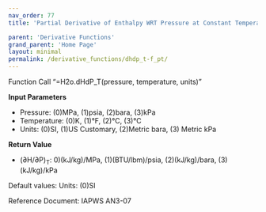 ```yaml
---
nav_order: 77
title: 'Partial Derivative of Enthalpy WRT Pressure at Constant Temperature f(P, T)'

parent: 'Derivative Functions'
grand_parent: 'Home Page'
layout: minimal
permalink: /derivative_functions/dhdp_t-f_pt/
---
```


Function Call “=H2o.dHdP\_T(pressure, temperature, units)”

**Input Parameters**

- Pressure: (0)MPa, (1)psia, (2)bara, (3)kPa
- Temperature: (0)K, (1)°F, (2)°C, (3)°C
- Units: (0)SI, (1)US Customary, (2)Metric bara, (3) Metric kPa

**Return Value**

- (∂H/∂P)<sub>T</sub>: 0)(kJ/kg)/MPa, (1)(BTU/lbm)/psia, (2)(kJ/kg)/bara, (3)(kJ/kg)/kPa

Default values: Units: (0)SI

Reference Document: IAPWS AN3-07